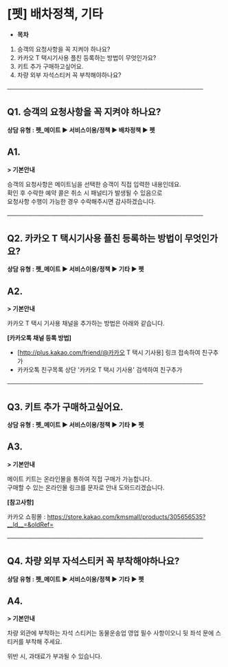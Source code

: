 # [펫] 배차정책, 기타

* **목차**

1. 승객의 요청사항을 꼭 지켜야 하나요?
2. 카카오 T 택시기사용 플친 등록하는 방법이 무엇인가요?
3. 키트 추가 구매하고싶어요.
4. 차량 외부 자석스티커 꼭 부착해야하나요?

──────────────────────────────────────────────

**Q1. 승객의 요청사항을 꼭 지켜야 하나요?**
----------------------------

**상담 유형 : **펫\_메이트** ▶ 서비스이용/정책 ▶ 배차정책 ▶ 펫**

**A1.**
-------

**> 기본안내**

승객의 요청사항은 메이트님을 선택한 승객이 직접 입력한 내용인데요.  
확인 후 수락한 예약 콜은 취소 시 패널티가 발생될 수 있음으로  
요청사항 수행이 가능한 경우 수락해주시면 감사하겠습니다.

──────────────────────────────────────────────

**Q2. 카카오 T 택시기사용 플친 등록하는 방법이 무엇인가요?**
--------------------------------------

**상담 유형 : **펫\_메이트** ▶ 서비스이용/정책 ▶ 기타 ▶ 펫**

**A2.**
-------

**> 기본안내**

카카오 T 택시 기사용 채널을 추가하는 방법은 아래와 같습니다.  
  
**[카카오톡 채널 등록 방법]**   
- [http://plus.kakao.com/friend/@카카오 T 택시 기사용] 링크 접속하여 친구추가  
- 카카오톡 친구목록 상단 '카카오 T 택시 기사용' 검색하여 친구추가

──────────────────────────────────────────────

**Q3. 키트 추가 구매하고싶어요.**
----------------------

**상담 유형 : **펫\_메이트** ▶ 서비스이용/정책 ▶ 기타 ▶ 펫**

**A3.**
-------

**> 기본안내**

메이트 키트는 온라인몰을 통하여 직접 구매가 가능합니다.  
구매할 수 있는 온라인몰 링크를 문자로 안내 도와드리겠습니다.

**[참고사항]**

카카오 쇼핑몰 : <https://store.kakao.com/kmsmall/products/305656535?__ld__=&oldRef=>

──────────────────────────────────────────────

**Q4. 차량 외부 자석스티커 꼭 부착해야하나요?**
------------------------------

**상담 유형 : **펫\_메이트** ▶ 서비스이용/정책 ▶ 기타 ▶ 펫**

**A4.**
-------

**> 기본안내**

차량 외관에 부착하는 자석 스티커는 동물운송업 영업 필수 사항이오니 뒷 좌석 문에 스티커를 부착해 주세요.  
  
위반 시, 과태료가 부과될 수 있습니다.
